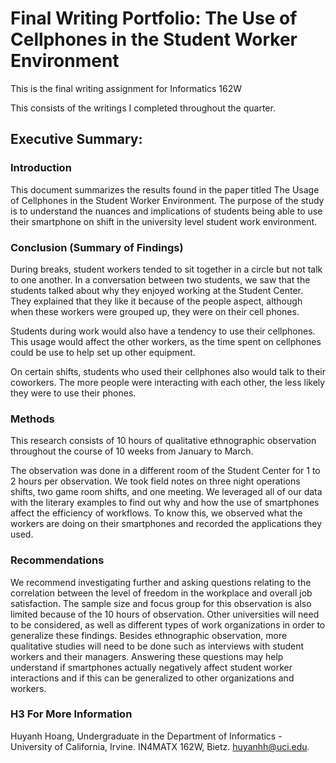 # Final Writing Portfolio: The Use of Cellphones in the Student Worker Environment
This is the final writing assignment for Informatics 162W

This consists of the writings I completed throughout the quarter.

## Executive Summary:

### Introduction
This document summarizes the results found in the paper titled The Usage of Cellphones in the Student Worker Environment. The purpose of the study is to understand the nuances and implications of students being able to use their smartphone on shift in the university level student work environment.

### Conclusion (Summary of Findings)
During breaks, student workers tended to sit together in a circle but not talk to one another. In a conversation between two students, we saw that the students talked about why they enjoyed working at the Student Center. They explained that they like it because of the people aspect, although when these workers were grouped up, they were on their cell phones.

Students during work would also have a tendency to use their cellphones. This usage would affect the other workers, as the time spent on cellphones could be use to help set up other equipment.

On certain shifts, students who used their cellphones also would talk to their coworkers. The more people were interacting with each other, the less likely they were to use their phones.

### Methods
This research consists of 10 hours of qualitative ethnographic observation throughout the course of 10 weeks from January to March.

The observation was done in a different room of the Student Center for 1 to 2 hours per observation. We took field notes on three night operations shifts, two game room shifts, and one meeting. We leveraged all of our data with the literary examples to find out why and how the use of smartphones affect the efficiency of workflows. To know this, we observed what the workers are doing on their smartphones and recorded the applications they used.


### Recommendations
We recommend investigating further and asking questions relating to the correlation between the level of freedom in the workplace and overall job satisfaction. The sample size and focus group for this observation is also limited because of the 10 hours of observation. Other universities will need to be considered, as well as different types of work organizations in order to generalize these findings. Besides ethnographic observation, more qualitative studies will need to be done such as interviews with student workers and their managers. Answering these questions may help understand if smartphones actually negatively affect student worker interactions and if this can be generalized to other organizations and workers.

### H3 For More Information
Huyanh Hoang, Undergraduate in the Department of Informatics - University of California, Irvine. IN4MATX 162W, Bietz. huyanhh@uci.edu.
